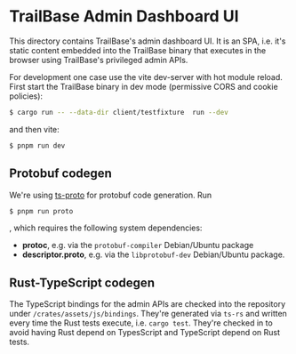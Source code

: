# TrailBase Admin Dashboard UI

This directory contains TrailBase's admin dashboard UI. It is an SPA, i.e. it's
static content embedded into the TrailBase binary that executes in the browser
using TrailBase's privileged admin APIs.

For development one case use the vite dev-server with hot module reload. First
start the TrailBase binary in dev mode (permissive CORS and cookie policies):

```bash
$ cargo run -- --data-dir client/testfixture  run --dev
```

and then vite:

```bash
$ pnpm run dev
```

## Protobuf codegen

We're using [ts-proto](https://github.com/stephenh/ts-proto#usage) for
protobuf code generation. Run

```bash
$ pnpm run proto
```

, which requires the following system dependencies:

- **protoc**, e.g. via the `protobuf-compiler` Debian/Ubuntu package
- **descriptor.proto**, e.g. via the `libprotobuf-dev` Debian/Ubuntu package.

## Rust-TypeScript codegen

The TypeScript bindings for the admin APIs are checked into the repository
under `/crates/assets/js/bindings`.
They're generated via `ts-rs` and written every time the Rust tests execute,
i.e. `cargo test`. They're checked in to avoid having Rust depend on
TypesScript and TypeScript depend on Rust tests.
